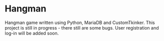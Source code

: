 # Hangman
 Hangman game written using Python, MariaDB and CustomTkinker.
 This project is still in progress - there still are some bugs.
 User registration and log-in will be added soon.

